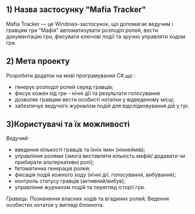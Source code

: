 ## 1) Назва застосунку "Mafia Tracker"
Mafia Tracker — це Windows-застосунок, що допомагає ведучим і гравцям гри "Мафія" автоматизувати розподіл ролей, вести документацію гри, фіксувати ключові події та зручно управляти ходом гри.

## 2) Мета проекту
Розробити додаток на мові програмування С#,що :
+ генерує розподіл ролей серед гравців;
+ фіксує кожен хід гри - нічні дії та результати голосування 
+ дозволяє гравцям вести особисті нотатки у відведеному місці;
+ забезпечує ведучого журналом подій для відслідковування дій у грі.
## 3)Користувачі та їх можливості
*Ведучий*:
+ введення кількості гравців та їхніх імен (нікнеймів);
+ управління ролями (змога виставляти кількість мафій/ додавати чи прибирати альтернативні ролі);
+ fвтоматична генерація ролей;
+ фіксація подій кожного ходу (нічні дії, голосування, вибування);
+ контроль статусу гравців (активний/вибув);
+ управління журналом подій та перегляд історії гри.
  
*Гравець:*
Позначення власних ходів  та вгадиних ролей;
Ведення особистих нотаток у вигляді блокнота.

